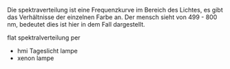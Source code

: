 Die spektraverteilung ist eine Frequenzkurve im Bereich des Lichtes, es gibt das Verhältnisse der einzelnen Farbe an. Der mensch sieht von 499 - 800 nm, bedeutet dies ist hier in dem Fall dargestellt. 

flat spektralverteilung per
- hmi Tageslicht lampe
- xenon lampe


